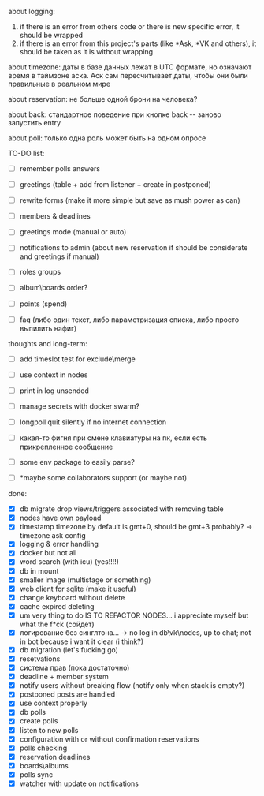about logging:
1) if there is an error from others code or there is new specific error, it should be wrapped
2) if there is an error from this project's parts (like *Ask, *VK and others), it should be taken as it is without wrapping

about timezone:
даты в базе данных лежат в UTC формате, но означают время в таймзоне аска. Аск сам пересчитывает даты, чтобы они были правильные в реальном мире

about reservation:
не больше одной брони на человека?

about back:
стандартное поведение при кнопке back -- заново запустить entry

about poll:
только одна роль может быть на одном опросе

TO-DO list:

- [ ] remember polls answers
- [ ] greetings (table + add from listener + create in postponed)
- [ ] rewrite forms (make it more simple but save as mush power as can)
- [ ] members & deadlines
- [ ] greetings mode (manual or auto)
- [ ] notifications to admin (about new reservation if should be considerate and greetings if manual)
- [ ] roles groups
- [ ] album\boards order?
- [ ] points (spend)
- [ ] faq (либо один текст, либо параметризация списка, либо просто выпилить нафиг)


thoughts and long-term:

- [ ] add timeslot test for exclude\merge
- [ ] use context in nodes
- [ ] print in log unsended 
- [ ] manage secrets with docker swarm? 
- [ ] longpoll quit silently if no internet connection
- [ ] какая-то фигня при смене клавиатуры на пк, если есть прикрепленное сообщение
- [ ] some env package to easily parse?
- [ ] *maybe some collaborators support (or maybe not)


done:

- [x] db migrate drop views/triggers associated with removing table
- [x] nodes have own payload
- [x] timestamp timezone by default is gmt+0, should be gmt+3 probably? -> timezone ask config
- [x] logging & error handling
- [x] docker but not all
- [x] word search (with icu) (yes!!!!)
- [x] db in mount
- [x] smaller image (multistage or something)
- [x] web client for sqlite (make it useful)
- [x] change keyboard without delete
- [x] cache expired deleting
- [x] um very thing to do IS TO REFACTOR NODES... i appreciate myself but what the f*ck (сойдет)
- [x] логирование без синглтона... -> no log in db\vk\nodes, up to chat; not in bot because i want it clear (i think?)
- [x] db migration (let's fucking go)
- [x] resetvations
- [x] система прав (пока достаточно)
- [x] deadline + member system 
- [x] notify users without breaking flow (notify only when stack is empty?)
- [x] postponed posts are handled
- [x] use context properly
- [x] db polls
- [x] create polls
- [x] listen to new polls
- [x] configuration with or without confirmation reservations
- [x] polls checking
- [x] reservation deadlines
- [x] boards\albums
- [x] polls sync
- [x] watcher with update on notifications